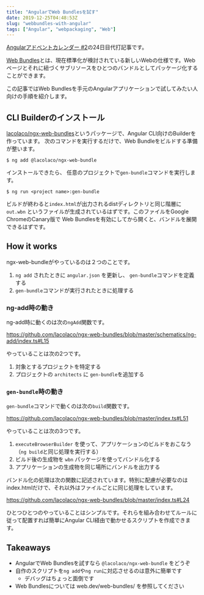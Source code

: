 ```yaml
---
title: "AngularでWeb Bundlesを試す"
date: 2019-12-25T04:48:53Z
slug: "webbundles-with-angular"
tags: ["Angular", "webpackaging", "Web"]
---
```


[Angularアドベントカレンダー #2](https://qiita.com/advent-calendar/2019/angular-2)の24日目代打記事です。


[Web Bundles](https://web.dev/web-bundles/)とは、現在標準化が検討されている新しいWebの仕様です。Webページとそれに紐づくサブリソースをひとつのバンドルとしてパッケージ化することができます。

この記事ではWeb Bundlesを手元のAngularアプリケーションで試してみたい人向けの手順を紹介します。


## CLI Builderのインストール

[lacolaco/ngx\-web\-bundles](https://github.com/lacolaco/ngx-web-bundles)というパッケージで、Angular CLI向けのBuilderを作っています。
次のコマンドを実行するだけで、Web Bundleをビルドする準備が整います。

```
$ ng add @lacolaco/ngx-web-bundle
```

インストールできたら、 任意のプロジェクトで`gen-bundle`コマンドを実行します。

```
$ ng run <project name>:gen-bundle
```


ビルドが終わると`index.html`が出力されるdistディレクトリと同じ階層に `out.wbn` というファイルが生成されているはずです。このファイルをGoogle ChromeのCanary版で Web Bundlesを有効にしてから開くと、バンドルを展開できるはずです。


## How it works

ngx-web-bundleがやっているのは２つのことです。

1. `ng add` されたときに `angular.json` を更新し、 `gen-bundle`コマンドを定義する
2. `gen-bundle`コマンドが実行されたときに処理する

### ng-add時の動き

ng-add時に動くのは次の`ngAdd`関数です。

https://github.com/lacolaco/ngx-web-bundles/blob/master/schematics/ng-add/index.ts#L15

やっていることは次の2つです。

1. 対象とするプロジェクトを特定する
2. プロジェクトの `architects` に `gen-bundle`を追加する

### `gen-bundle`時の動き

`gen-bundle`コマンドで動くのは次の`build`関数です。

https://github.com/lacolaco/ngx-web-bundles/blob/master/index.ts#L51

やっていることは次の3つです。

1. `executeBrowserBuilder` を使って、アプリケーションのビルドをおこなう（`ng build`と同じ処理を実行する）
2. ビルド後の生成物を `wbn` パッケージを使ってバンドル化する
3. アプリケーションの生成物を同じ場所にバンドルを出力する

バンドル化の処理は次の関数に記述されています。特別に配慮が必要なのはindex.htmlだけで、それ以外はファイルごとに同じ処理をしています。

https://github.com/lacolaco/ngx-web-bundles/blob/master/index.ts#L24

ひとつひとつのやっていることはシンプルです。それらを組み合わせてルールに従って配置すれば簡単にAngular CLI経由で動かせるスクリプトを作成できます。

## Takeaways

- AngularでWeb Bundlesを試すなら `@lacolaco/ngx-web-bundle` をどうぞ
- 自作のスクリプトを`ng add`や`ng run`に対応させるのは意外に簡単です
  - デバッグはちょっと面倒です
- Web Bundlesについては web.dev/web-bundles/ を参照してください

